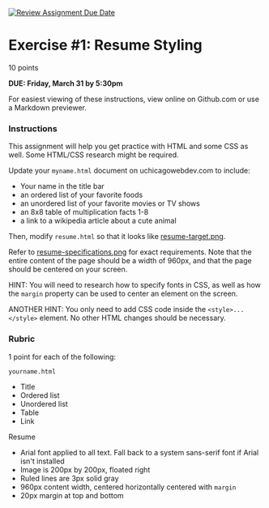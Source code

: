 [![Review Assignment Due Date](https://classroom.github.com/assets/deadline-readme-button-24ddc0f5d75046c5622901739e7c5dd533143b0c8e959d652212380cedb1ea36.svg)](https://classroom.github.com/a/mW4c_vKi)
# Exercise #1: Resume Styling

10 points

**DUE: Friday, March 31 by 5:30pm**

For easiest viewing of these instructions, view online on Github.com or use a Markdown previewer.

### Instructions

This assignment will help you get practice with HTML and
some CSS as well.  Some HTML/CSS research might be required.

Update your `myname.html` document on uchicagowebdev.com to include:
- Your name in the title bar
- an ordered list of your favorite foods
- an unordered list of your favorite movies or TV shows
- an 8x8 table of multiplication facts 1-8
- a link to a wikipedia article about a cute animal

Then, modify `resume.html` so that it looks like [resume-target.png](resume-target.png).

Refer to [resume-specifications.png](resume-specifications.png) for exact requirements.  Note 
that the entire content of the page should be a width of 960px, and that the page should be 
centered on your screen.

HINT: You will need to research how to specify fonts in CSS, as well as how the `margin`
property can be used to center an element on the screen.

ANOTHER HINT: You only need to add CSS code inside the `<style>...</style>` element.  No other HTML
changes should be necessary.

### Rubric

1 point for each of the following:

`yourname.html`
- Title
- Ordered list
- Unordered list
- Table
- Link

Resume
- Arial font applied to all text. Fall back to a system sans-serif font if Arial isn't installed
- Image is 200px by 200px, floated right
- Ruled lines are 3px solid gray
- 960px content width, centered horizontally centered with `margin`
- 20px margin at top and bottom
